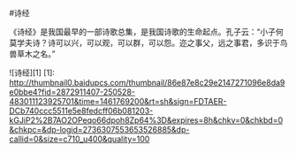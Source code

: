  #诗经  
 
《诗经》是我国最早的一部诗歌总集，是我国诗歌的生命起点。孔子云：“小子何莫学夫诗？诗可以兴，可以观，可以群，可以怨。迩之事父，远之事君，多识于鸟兽草木之名。” 


![诗经][1]
[1]: http://thumbnail0.baidupcs.com/thumbnail/86e87e8c29e2147271096e8da9e0bbe4?fid=2872911407-250528-483011123925701&time=1461769200&rt=sh&sign=FDTAER-DCb740ccc5511e5e8fedcff06b081203-kGJiP2%2B7AO2OPeqo66dpoh8Zp64%3D&expires=8h&chkv=0&chkbd=0&chkpc=&dp-logid=2736307553653526885&dp-callid=0&size=c710_u400&quality=100
